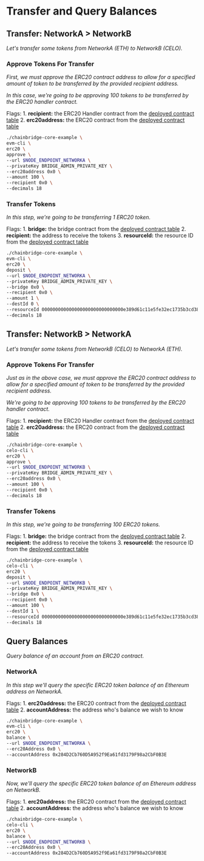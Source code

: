# Transfer and Query Balances

## Transfer: NetworkA &gt; NetworkB

_Let's transfer some tokens from NetworkA \(ETH\) to NetworkB \(CELO\)._

### Approve Tokens For Transfer

_First, we must approve the ERC20 contract address to allow for a specified amount of token to be transferred by the provided recipient address._

_In this case, we're going to be approving 100 tokens to be transferred by the ERC20 handler contract._

Flags: 1. **recipient:** the ERC20 Handler contract from the [deployed contract table](transfer-and-balances.md#Deployed-Contract-Table) 2. **erc20address:** the ERC20 contract from the [deployed contract table](transfer-and-balances.md#Deployed-Contract-Table)

```bash
./chainbridge-core-example \
evm-cli \
erc20 \
approve \
--url $NODE_ENDPOINT_NETWORKA \
--privateKey BRIDGE_ADMIN_PRIVATE_KEY \
--erc20address 0x0 \
--amount 100 \
--recipient 0x0 \
--decimals 18
```

### Transfer Tokens

_In this step, we're going to be transferring 1 ERC20 token._

Flags: 1. **bridge:** the bridge contract from the [deployed contract table](transfer-and-balances.md#Deployed-Contract-Table) 2. **recipient:** the address to receive the tokens 3. **resourceId:** the resource ID from the [deployed contract table](transfer-and-balances.md#Deployed-Contract-Table)

```bash
./chainbridge-core-example \
evm-cli \
erc20 \
deposit \
--url $NODE_ENDPOINT_NETWORKA \
--privateKey BRIDGE_ADMIN_PRIVATE_KEY \
--bridge 0x0 \
--recipient 0x0 \
--amount 1 \
--destId 0 \
--resourceId 000000000000000000000000000000e389d61c11e5fe32ec1735b3cd38c69500 \
--decimals 18
```

## Transfer: NetworkB &gt; NetworkA

_Let's transfer some tokens from NetworkB \(CELO\) to NetworkA \(ETH\)._

### Approve Tokens For Transfer

_Just as in the above case, we must approve the ERC20 contract address to allow for a specified amount of token to be transferred by the provided recipient address._

_We're going to be approving 100 tokens to be transferred by the ERC20 handler contract._

Flags: 1. **recipient:** the ERC20 Handler contract from the [deployed contract table](transfer-and-balances.md#Deployed-Contract-Table) 2. **erc20address:** the ERC20 contract from the [deployed contract table](transfer-and-balances.md#Deployed-Contract-Table)

```bash
./chainbridge-core-example \
celo-cli \
erc20 \
approve \
--url $NODE_ENDPOINT_NETWORKB \
--privateKey BRIDGE_ADMIN_PRIVATE_KEY \
--erc20address 0x0 \
--amount 100 \
--recipient 0x0 \
--decimals 18
```

### Transfer Tokens

_In this step, we're going to be transferring 100 ERC20 tokens._

Flags: 1. **bridge:** the bridge contract from the [deployed contract table](transfer-and-balances.md#Deployed-Contract-Table) 2. **recipient:** the address to receive the tokens 3. **resourceId:** the resource ID from the [deployed contract table](transfer-and-balances.md#Deployed-Contract-Table)

```bash
./chainbridge-core-example \
celo-cli \
erc20 \
deposit \
--url $NODE_ENDPOINT_NETWORKB \
--privateKey BRIDGE_ADMIN_PRIVATE_KEY \
--bridge 0x0 \
--recipient 0x0 \
--amount 100 \
--destId 1 \
--resourceId 000000000000000000000000000000e389d61c11e5fe32ec1735b3cd38c69500 \
--decimals 18
```

## Query Balances

_Query balance of an account from an ERC20 contract._

### NetworkA

_In this step we'll query the specific ERC20 token balance of an Ethereum address on NetworkA._

Flags: 1. **erc20address:** the ERC20 contract from the [deployed contract table](transfer-and-balances.md#Deployed-Contract-Table) 2. **accountAddress:** the address who's balance we wish to know

```bash
./chainbridge-core-example \
evm-cli \
erc20 \
balance \
--url $NODE_ENDPOINT_NETWORKA \
--erc20Address 0x0 \
--accountAddress 0x284D2Cb760D5A952f9Ea61fd3179F98a2CbF0B3E
```

### NetworkB

_Now, we'll query the specific ERC20 token balance of an Ethereum address on NetworkB._

Flags: 1. **erc20address:** the ERC20 contract from the [deployed contract table](transfer-and-balances.md#Deployed-Contract-Table) 2. **accountAddress:** the address who's balance we wish to know

```bash
./chainbridge-core-example \
celo-cli \
erc20 \
balance \
--url $NODE_ENDPOINT_NETWORKB \
--erc20Address 0x0 \
--accountAddress 0x284D2Cb760D5A952f9Ea61fd3179F98a2CbF0B3E
```

